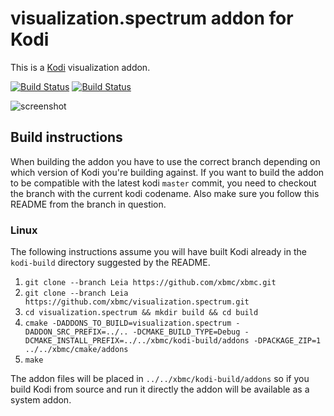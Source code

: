 # visualization.spectrum addon for Kodi

This is a [Kodi](https://kodi.tv) visualization addon.

[![Build Status](https://travis-ci.org/xbmc/visualization.spectrum.svg?branch=Leia)](https://travis-ci.org/xbmc/visualization.spectrum/branches)
[![Build Status](https://dev.azure.com/teamkodi/binary-addons/_apis/build/status/xbmc.visualization.spectrum?branchName=Leia)](https://dev.azure.com/teamkodi/binary-addons/_build/latest?definitionId=33&branchName=Leia)
<!--- [![Build Status](https://ci.appveyor.com/api/projects/status/github/xbmc/visualization.spectrum?branch=Leia&svg=true)](https://ci.appveyor.com/project/xbmc/visualization-spectrum?branch=Leia) -->

![screenshot](https://raw.githubusercontent.com/xbmc/visualization.spectrum/Leia/visualization.spectrum/resources/screenshot-01.jpg)

## Build instructions

When building the addon you have to use the correct branch depending on which version of Kodi you're building against. 
If you want to build the addon to be compatible with the latest kodi `master` commit, you need to checkout the branch with the current kodi codename.
Also make sure you follow this README from the branch in question.

### Linux

The following instructions assume you will have built Kodi already in the `kodi-build` directory 
suggested by the README.

1. `git clone --branch Leia https://github.com/xbmc/xbmc.git`
2. `git clone --branch Leia https://github.com/xbmc/visualization.spectrum.git`
3. `cd visualization.spectrum && mkdir build && cd build`
4. `cmake -DADDONS_TO_BUILD=visualization.spectrum -DADDON_SRC_PREFIX=../.. -DCMAKE_BUILD_TYPE=Debug -DCMAKE_INSTALL_PREFIX=../../xbmc/kodi-build/addons -DPACKAGE_ZIP=1 ../../xbmc/cmake/addons`
5. `make`

The addon files will be placed in `../../xbmc/kodi-build/addons` so if you build Kodi from source and run it directly 
the addon will be available as a system addon.
